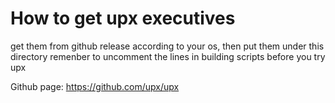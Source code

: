# How to get upx executives

get them from github release according to your os, then put them under this directory
remenber to uncomment the lines in building scripts before you try upx

Github page: <https://github.com/upx/upx>